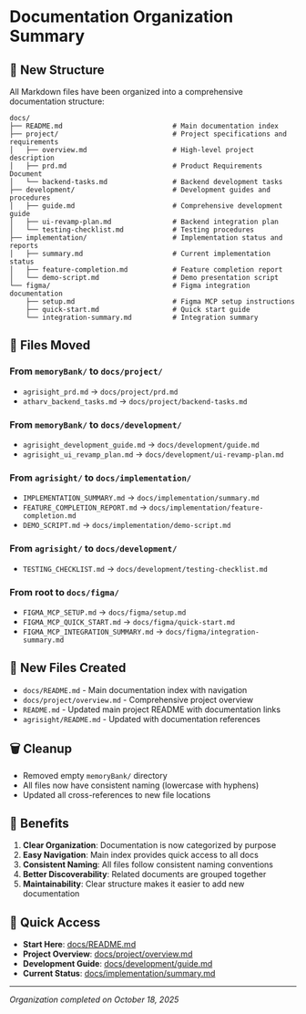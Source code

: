 # Documentation Organization Summary

## 📁 New Structure

All Markdown files have been organized into a comprehensive documentation structure:

```
docs/
├── README.md                           # Main documentation index
├── project/                            # Project specifications and requirements
│   ├── overview.md                     # High-level project description
│   ├── prd.md                          # Product Requirements Document
│   └── backend-tasks.md                # Backend development tasks
├── development/                        # Development guides and procedures
│   ├── guide.md                        # Comprehensive development guide
│   ├── ui-revamp-plan.md               # Backend integration plan
│   └── testing-checklist.md            # Testing procedures
├── implementation/                     # Implementation status and reports
│   ├── summary.md                      # Current implementation status
│   ├── feature-completion.md           # Feature completion report
│   └── demo-script.md                  # Demo presentation script
└── figma/                              # Figma integration documentation
    ├── setup.md                        # Figma MCP setup instructions
    ├── quick-start.md                  # Quick start guide
    └── integration-summary.md          # Integration summary
```

## 🔄 Files Moved

### From `memoryBank/` to `docs/project/`
- `agrisight_prd.md` → `docs/project/prd.md`
- `atharv_backend_tasks.md` → `docs/project/backend-tasks.md`

### From `memoryBank/` to `docs/development/`
- `agrisight_development_guide.md` → `docs/development/guide.md`
- `agrisight_ui_revamp_plan.md` → `docs/development/ui-revamp-plan.md`

### From `agrisight/` to `docs/implementation/`
- `IMPLEMENTATION_SUMMARY.md` → `docs/implementation/summary.md`
- `FEATURE_COMPLETION_REPORT.md` → `docs/implementation/feature-completion.md`
- `DEMO_SCRIPT.md` → `docs/implementation/demo-script.md`

### From `agrisight/` to `docs/development/`
- `TESTING_CHECKLIST.md` → `docs/development/testing-checklist.md`

### From root to `docs/figma/`
- `FIGMA_MCP_SETUP.md` → `docs/figma/setup.md`
- `FIGMA_MCP_QUICK_START.md` → `docs/figma/quick-start.md`
- `FIGMA_MCP_INTEGRATION_SUMMARY.md` → `docs/figma/integration-summary.md`

## 📝 New Files Created

- `docs/README.md` - Main documentation index with navigation
- `docs/project/overview.md` - Comprehensive project overview
- `README.md` - Updated main project README with documentation links
- `agrisight/README.md` - Updated with documentation references

## 🗑️ Cleanup

- Removed empty `memoryBank/` directory
- All files now have consistent naming (lowercase with hyphens)
- Updated all cross-references to new file locations

## 🎯 Benefits

1. **Clear Organization**: Documentation is now categorized by purpose
2. **Easy Navigation**: Main index provides quick access to all docs
3. **Consistent Naming**: All files follow consistent naming conventions
4. **Better Discoverability**: Related documents are grouped together
5. **Maintainability**: Clear structure makes it easier to add new documentation

## 🔗 Quick Access

- **Start Here**: [docs/README.md](./README.md)
- **Project Overview**: [docs/project/overview.md](./project/overview.md)
- **Development Guide**: [docs/development/guide.md](./development/guide.md)
- **Current Status**: [docs/implementation/summary.md](./implementation/summary.md)

---

*Organization completed on October 18, 2025*
